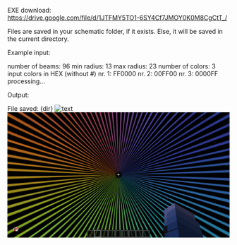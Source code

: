 EXE download:  
https://drive.google.com/file/d/1JTFMY5TO1-6SY4Cf7JMOY0K0M8CgCtT_/

Files are saved in your schematic folder, if it exists. Else, it will be saved in the current directory.


Example input:  

number of beams: 96
min radius: 13
max radius: 23
number of colors: 3
input colors in HEX (without #)
nr. 1: FF0000
nr. 2: 00FF00
nr. 3: 0000FF
processing...


Output:  

File saved: {dir}
![text](Figure0.png)
![text](Figure1.png)
